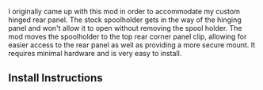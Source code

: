 I originally came up with this mod in order to accommodate my custom hinged rear panel.  The stock spoolholder gets in the way of the hinging panel and won't allow it to open without removing the spool holder.  The mod moves the spoolholder to the top rear corner panel clip, allowing for easier access to the rear panel as well as providing a more secure mount.  It requires minimal hardware and is very easy to install.

## Install Instructions
